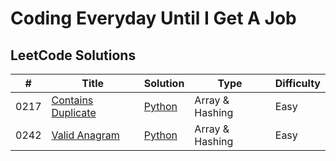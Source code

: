 # Coding Everyday Until I Get A Job

## LeetCode Solutions 

| # | Title | Solution | Type | Difficulty |
|---| ----- | -------- | ---------- | ---------- |
|0217|[Contains Duplicate](https://leetcode.com/problems/contains-duplicate/description/) | [Python](./array_hashing/0217-contains-duplicate.py)|Array & Hashing| Easy |
|0242|[Valid Anagram](https://leetcode.com/problems/valid-anagram/description/) | [Python](./array_hashing/0242-valid-anagram.py)|Array & Hashing| Easy |
